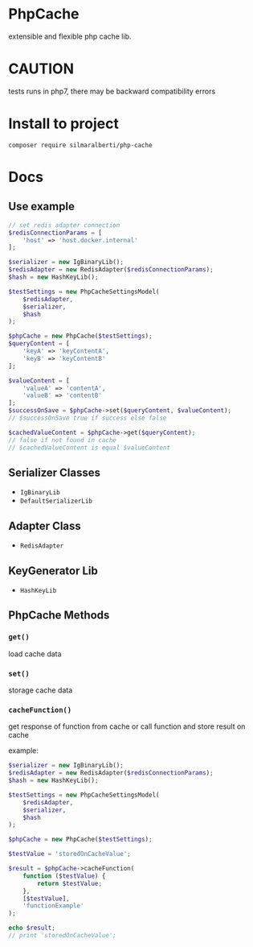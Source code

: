 # PhpCache
extensible and flexible php cache lib. 

# CAUTION
tests runs in php7, there may be backward compatibility errors

# Install to project
`composer require silmaralberti/php-cache`

# Docs
## Use example 
``` PHP
// set redis adapter connection
$redisConnectionParams = [
    'host' => 'host.docker.internal'
];

$serializer = new IgBinaryLib();
$redisAdapter = new RedisAdapter($redisConnectionParams);
$hash = new HashKeyLib();

$testSettings = new PhpCacheSettingsModel(
    $redisAdapter,
    $serializer,
    $hash
);

$phpCache = new PhpCache($testSettings);
$queryContent = [
    'keyA' => 'keyContentA',
    'keyB' => 'keyContentB'
];

$valueContent = [
    'valueA' => 'contentA',
    'valueB' => 'contentB'
];
$successOnSave = $phpCache->set($queryContent, $valueContent);
// $successOnSave true if success else false

$cachedValueContent = $phpCache->get($queryContent);
// false if not found in cache 
// $cachedValueContent is equal $valueContent

```

## Serializer Classes
- `IgBinaryLib`
- `DefaultSerializerLib`

## Adapter Class
- `RedisAdapter`

## KeyGenerator Lib
- `HashKeyLib`

## PhpCache Methods
### `get()`
load cache data
### `set()`
storage cache data

### `cacheFunction()`
get response of function from cache or call function and store result on cache

example:

```PHP
$serializer = new IgBinaryLib();
$redisAdapter = new RedisAdapter($redisConnectionParams);
$hash = new HashKeyLib();

$testSettings = new PhpCacheSettingsModel(
    $redisAdapter,
    $serializer,
    $hash
);

$phpCache = new PhpCache($testSettings);

$testValue = 'storedOnCacheValue';

$result = $phpCache->cacheFunction(
    function ($testValue) {
        return $testValue;
    },
    [$testValue],
    'functionExample'
);

echo $result;
// print 'storedOnCacheValue';
```

